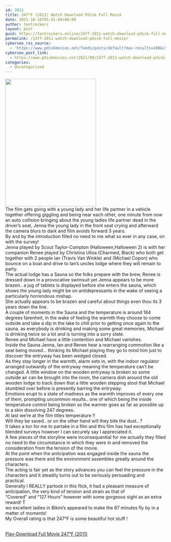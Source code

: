 ```yaml
---
id: 3031
title: 247°F (2011) Watch Download Pdisk Full Movie
date: 2021-10-16T05:41:04+00:00
author: tentrockers
layout: post
guid: https://tentrockers.online/247f-2011-watch-download-pdisk-full-movie/
permalink: /247f-2011-watch-download-pdisk-full-movie/
cyberseo_rss_source:
  - 'https://www.pdiskmovies.net/feeds/posts/default?max-results=100&start-index=801'
cyberseo_post_link:
  - https://www.pdiskmovies.net/2021/08/247f-2011-watch-download-pdisk-full.html
categories:
  - Uncategorized
---
```

<div class="separator">
  <a href="https://1.bp.blogspot.com/-1VdUBmvBCaw/YST14K81TQI/AAAAAAAAarM/YdayxxQhnpApuQJKI0pKphgS1YmsCL_6QCLcBGAsYHQ/s2048/247%25C2%25B0F%2B%25282011%2529%2BWatch%2BDownload%2BPdisk%2BFull%2BMovie.jpg"><img loading="lazy" border="0" data-original-height="2048" data-original-width="1457" height="400" src="https://1.bp.blogspot.com/-1VdUBmvBCaw/YST14K81TQI/AAAAAAAAarM/YdayxxQhnpApuQJKI0pKphgS1YmsCL_6QCLcBGAsYHQ/w285-h400/247%25C2%25B0F%2B%25282011%2529%2BWatch%2BDownload%2BPdisk%2BFull%2BMovie.jpg" width="285" /></a>
</div>



<div>
  <div>
    <span>The film gets going with a young lady and her life partner in a vehicle together offering giggling and being near each other, one minute from now an auto collision bringing about the young ladies life partner dead in the driver&#8217;s seat, Jenna the young lady in the front seat crying and afterward the camera blurs to dark and film avoids forward 3 years.&nbsp;</span>
  </div>
  
  <div>
    <span>By and by the introduction filled no need to me what so ever in any case, on with the survey!&nbsp;</span>
  </div>
  
  <div>
    <span>Jenna played by Scout Taylor-Compton (Halloween,Halloween 2) is with her companion Renee played by Christina Ulloa (Charmed, Black) who both get together with 2 people Ian (Travis Van Winkle) and (Michael Copon) who bounce on a boat and drive to Ian&#8217;s uncles lodge where they will remain to party.&nbsp;</span>
  </div>
  
  <div>
    <span>The actual lodge has a Sauna so the folks prepare with the brew, Renee is dressed down in a provocative swimsuit yet Jenna appears to be more brazen.. a jug of tablets is displayed before she enters the sauna, which shows the young lady might be on antidepressants in the wake of seeing a particularly horrendous mishap.&nbsp;</span>
  </div>
  
  <div>
    <span>She actually appears to be brazen and careful about things even thou its 3 years down the line.&nbsp;</span>
  </div>
  
  <div>
    <span>A couple of moments in the Sauna and the temperature is around 184 degrees farenheit, in the wake of feeling the warmth they choose to come outside and take a dip in the lake to chill prior to getting once again to the sauna. as everybody is drinking and making some great memories, Michael is drinking twice so a lot and is turning into a sorry state.&nbsp;</span>
  </div>
  
  <div>
    <span>Renee and Michael have a little contention and Michael vanishes.&nbsp;</span>
  </div>
  
  <div>
    <span>Inside the Sauna Jenna, Ian and Renee hear a rearranging commotion like a seat being moved… thinking its Michael playing they go to mind him just to discover the entryway has been wedged closed.&nbsp;</span>
  </div>
  
  <div>
    <span>As they stay longer in the warmth, alarm sets in, with the indoor regulator arranged outwardly of the entryway meaning the temperature can&#8217;t be changed. A little window on the wooden entryway is broken so some outside air can be brought into the room, the camera dish around the old wooden lodge to track down that a little wooden stepping stool that Michael stumbled over before is presently barring the entryway.&nbsp;</span>
  </div>
  
  <div>
    <span>Emotions erupt to a state of madness as the warmth improves of every one of them, prompting uncommon results.. one of which being the inside temperature control being broken so the warmer goes as far as possible up to a skin dissolving 247 degrees.&nbsp;</span>
  </div>
  
  <div>
    <span>At last we&#8217;re at the film titles temperature !!&nbsp;</span>
  </div>
  
  <div>
    <span>Will they be saved.. or on the other hand will they bite the dust.. ?&nbsp;</span>
  </div>
  
  <div>
    <span>It takes a ton for me to partake in a film and this film has had exceptionally blended surveys however I can securely say I appreciated it.&nbsp;</span>
  </div>
  
  <div>
    <span>A few pieces of the storyline were inconsequential for me actually they filled no need to the circumstance in which they were in and removed the consideration from the tension of the movie.&nbsp;</span>
  </div>
  
  <div>
    <span>At the point when the anticipation was engaged inside the sauna the pressure was there and the environment assembles greatly around the characters.&nbsp;</span>
  </div>
  
  <div>
    <span>The acting is fair yet as the story advances you can feel the pressure in the characters and it steadily turns out to be seriously persuading and practical.&nbsp;</span>
  </div>
  
  <div>
    <span>Generally I REALLY partook in this flick, it had a pleasant measure of anticipation, the very kind of tension and strain as that of&nbsp;</span>
  </div>
  
  <div>
    <span>&#8220;Covered&#8221; and &#8220;127 Hours&#8221; however with some gorgeous sight as an extra reward! T&nbsp;</span>
  </div>
  
  <div>
    <span>wo excellent ladies in Bikini&#8217;s appeared to make the 87 minutes fly by in a matter of moments!&nbsp;</span>
  </div>
  
  <div>
    <span>My Overall rating is that 247°F is some beautiful hot stuff !</span>
  </div>
</div>

  
<a href="https://kofilink.com/1/bnYyamc1MDAxb3N2?dn=1" onclick="window.open('https://kofilink.com/1/bnYyamc1MDAxb3N2?dn=1','popup','width=600,height=600'); return false;" target="popup" rel="noopener"><br /> Play-Download Full Movie 247°F (2011)<br /> </a>